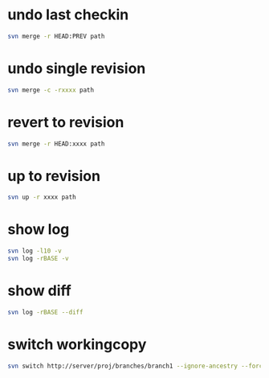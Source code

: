 # undo last checkin
```sh
svn merge -r HEAD:PREV path
```

# undo single revision
```sh
svn merge -c -rxxxx path
```

# revert to revision
```sh
svn merge -r HEAD:xxxx path
```

# up to revision
```sh
svn up -r xxxx path
```

# show log
```sh
svn log -l10 -v
svn log -rBASE -v
```

# show diff
```sh
svn log -rBASE --diff
```

# switch workingcopy
```sh
svn switch http://server/proj/branches/branch1 --ignore-ancestry --force
```
